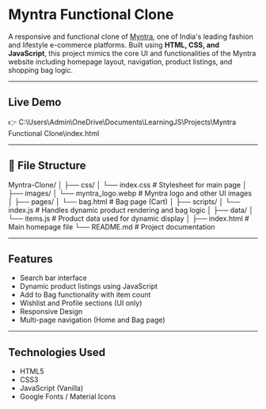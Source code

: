 # Myntra Functional Clone

A responsive and functional clone of [Myntra](https://www.myntra.com), one of India's leading fashion and lifestyle e-commerce platforms. Built using **HTML, CSS, and JavaScript**, this project mimics the core UI and functionalities of the Myntra website including homepage layout, navigation, product listings, and shopping bag logic.

---

## Live Demo

👉 C:\Users\Admin\OneDrive\Documents\LearningJS\Projects\Myntra Functional Clone\index.html

---

## 📁 File Structure
Myntra-Clone/
│
├── css/
│ └── index.css # Stylesheet for main page
│
├── images/
│ └── myntra_logo.webp # Myntra logo and other UI images
│
├── pages/
│ └── bag.html # Bag page (Cart)
│
├── scripts/
│ └── index.js # Handles dynamic product rendering and bag logic
│
├── data/
│ └── items.js # Product data used for dynamic display
│
├── index.html # Main homepage file
└── README.md # Project documentation

---

## Features

- Search bar interface
- Dynamic product listings using JavaScript
- Add to Bag functionality with item count
- Wishlist and Profile sections (UI only)
- Responsive Design
- Multi-page navigation (Home and Bag page)

---

## Technologies Used

- HTML5
- CSS3
- JavaScript (Vanilla)
- Google Fonts / Material Icons




